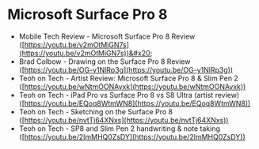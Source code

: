 # Microsoft Surface Pro 8

* Mobile Tech Review - Microsoft Surface Pro 8 Review ([https://youtu.be/v2mOtMiGN7s](https://youtu.be/v2mOtMiGN7s))&#x20;
* Brad Colbow - Drawing on the Surface Pro 8 Review ([https://youtu.be/OG-y1NlRp3g](https://youtu.be/OG-y1NlRp3g))
* Teoh on Tech - Artist Review: Microsoft Surface Pro 8 & Slim Pen 2 ([https://youtu.be/wNtmOONAyxk](https://youtu.be/wNtmOONAyxk))
* Teoh on Tech - iPad Pro vs Surface Pro 8 vs S8 Ultra (artist review) ([https://youtu.be/EQoq8WtmWN8](https://youtu.be/EQoq8WtmWN8))
* Teoh on Tech - Sketching on the Surface Pro 8 ([https://youtu.be/nvtTj64XNxs](https://youtu.be/nvtTj64XNxs))
* Teoh on Tech - SP8 and Slim Pen 2 handwriting & note taking ([https://youtu.be/2ImMHQ0ZsDY](https://youtu.be/2ImMHQ0ZsDY))

